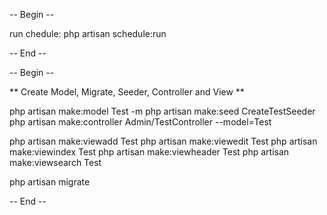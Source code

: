 -- Begin --

run chedule: php artisan schedule:run

-- End --

-- Begin -- 

** Create Model, Migrate, Seeder, Controller and View **

php artisan make:model Test -m
php artisan make:seed CreateTestSeeder
php artisan make:controller Admin/TestController --model=Test

php artisan make:viewadd Test
php artisan make:viewedit Test
php artisan make:viewindex Test
php artisan make:viewheader Test
php artisan make:viewsearch Test

php artisan migrate

-- End --
